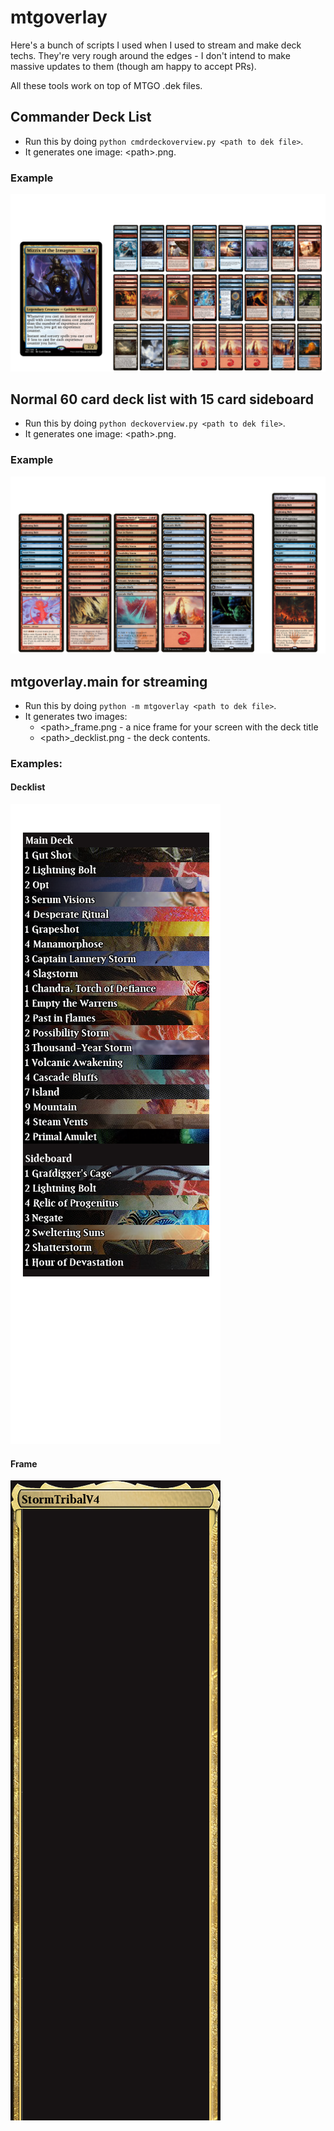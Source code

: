 # mtgoverlay

Here's a bunch of scripts I used when I used to stream and make deck techs. They're very rough around the edges - I don't intend to make massive updates to them (though am happy to accept PRs).

All these tools work on top of MTGO .dek files.

## Commander Deck List

- Run this by doing `python cmdrdeckoverview.py <path to dek file>`.
- It generates one image: &lt;path&gt;.png.

### Example

![Commander](test/Commander.dek.png)

## Normal 60 card deck list with 15 card sideboard

- Run this by doing `python deckoverview.py <path to dek file>`.
- It generates one image: &lt;path&gt;.png.

### Example

![Normal](test/StormTribalV4.dek.png)

## mtgoverlay.main for streaming

- Run this by doing `python -m mtgoverlay <path to dek file>`.
- It generates two images:
  - &lt;path&gt;_frame.png - a nice frame for your screen with the deck title
  - &lt;path&gt;_decklist.png - the deck contents.
    
### Examples:

#### Decklist

![Decklist](test/StormTribalV4.dek_decklist.png)

#### Frame

![Frame](test/StormTribalV4.dek_frame.png)
